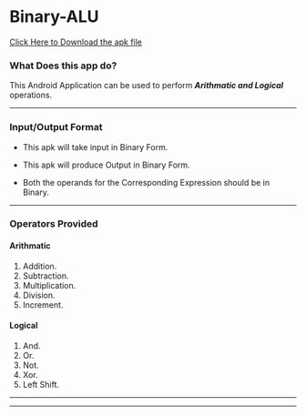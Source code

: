 # Binary-ALU 
[Click Here to Download the apk file](https://docs.google.com/uc?export=download&id=1Qh672iosXPxkIsAizU8P9k7b5BinOt6M)

### What Does this app do?

This Android Application can be used to perform ***Arithmatic and Logical*** operations.

***

### Input/Output Format

* This apk will take input in Binary Form.
+ This apk will produce Output in Binary Form.
- Both the operands for the Corresponding Expression should be in Binary.

***
### Operators Provided

#### Arithmatic

1. Addition.
2. Subtraction.
3. Multiplication.
4. Division.
5. Increment.

#### Logical

1. And.
2. Or.
3. Not.
4. Xor.
5. Left Shift.

***

***







